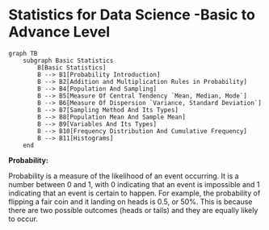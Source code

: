 
# Statistics for Data Science -Basic to Advance Level

``` mermaid
graph TB
    subgraph Basic Statistics
        B[Basic Statistics]
        B --> B1[Probability Introduction]
        B --> B2[Addition and Multiplication Rules in Probability]
        B --> B4[Population And Sampling]
        B --> B5[Measure Of Central Tendency `Mean, Median, Mode`]
        B --> B6[Measure Of Dispersion `Variance, Standard Deviation`]
        B --> B7[Sampling Method And Its Types]
        B --> B8[Population Mean And Sample Mean]
        B --> B9[Variables And Its Types]
        B --> B10[Frequency Distribution And Cumulative Frequency]
        B --> B11[Histograms]
    end
```

**Probability:**

Probability is a measure of the likelihood of an event occurring. It is a number between 0 and 1, with 0 indicating that an event is impossible and 1 indicating that an event is certain to happen. For example, the probability of flipping a fair coin and it landing on heads is 0.5, or 50%. This is because there are two possible outcomes (heads or tails) and they are equally likely to occur.



